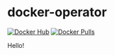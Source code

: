 # docker-operator
[![Docker Hub](https://github.com/arybolovlev/docker-operator/actions/workflows/docker-image-release.yaml/badge.svg)](https://github.com/arybolovlev/docker-operator/actions/workflows/docker-image-release.yaml) [![Docker Pulls](https://img.shields.io/docker/pulls/arybolovlev/docker-operator)](https://hub.docker.com/r/arybolovlev/docker-operator)

Hello!
